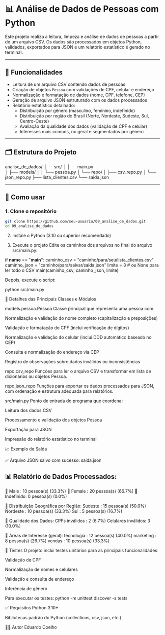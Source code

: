 # 📊 Análise de Dados de Pessoas com Python

Este projeto realiza a leitura, limpeza e análise de dados de pessoas a partir de um arquivo CSV. Os dados são processados em objetos Python, validados, exportados para JSON e um relatório estatístico é gerado no terminal.

---

## 🚀 Funcionalidades

- Leitura de um arquivo CSV contendo dados de pessoas
- Criação de objetos `Pessoa` com validações de CPF, celular e endereço
- Normalização e formatação de dados (nome, CPF, telefone, CEP)
- Geração de arquivo JSON estruturado com os dados processados
- Relatório estatístico detalhado:
  - Distribuição por gênero (masculino, feminino, indefinido)
  - Distribuição por região do Brasil (Norte, Nordeste, Sudeste, Sul, Centro-Oeste)
  - Avaliação da qualidade dos dados (validação de CPF e celular)
  - Interesses mais comuns, no geral e segmentados por gênero

---

## 🗂️ Estrutura do Projeto

analise_de_dados/
├── src/
│ ├── main.py           
│ ├── models/
│ │ └── pessoa.py
│ └── repo/
│ ├── csv_repo.py
│ └── json_repo.py
├── lista_clientes.csv
└── saida.json

---

## 📌 Como usar

### 1. Clone o repositório

```bash
git clone https://github.com/seu-usuario/09_analise_de_dados.git
cd 09_analise_de_dados

```
2. Instale o Python (3.10 ou superior recomendado)

3. Execute o projeto
Edite os caminhos dos arquivos no final do arquivo src/main.py:

if __name__ == "__main__":
    caminho_csv = "caminho/para/seu/lista_clientes.csv"
    caminho_json = "caminho/para/salvar/saida.json"
    limite = 3  # ou None para ler todo o CSV
    main(caminho_csv, caminho_json, limite)

Depois, execute o script:

python src/main.py


🧩 Detalhes das Principais Classes e Módulos

models.pessoa.Pessoa
Classe principal que representa uma pessoa com:

Normalização e validação do nome completo (capitalização e preposições)

Validação e formatação do CPF (inclui verificação de dígitos)

Normalização e validação do celular (inclui DDD automático baseado no CEP)

Consulta e normalização do endereço via CEP

Registro de observações sobre dados inválidos ou inconsistências

repo.csv_repo
Funções para ler o arquivo CSV e transformar em lista de dicionários ou objetos Pessoa.

repo.json_repo
Funções para exportar os dados processados para JSON, com ordenação e estrutura adequada para relatórios.

src/main.py
Ponto de entrada do programa que coordena:

Leitura dos dados CSV

Processamento e validação dos objetos Pessoa

Exportação para JSON

Impressão do relatório estatístico no terminal

📈 Exemplo de Saída

✅ Arquivo JSON salvo com sucesso: saida.json

📊 Relatório de Dados Processados:
----------------------------------------
👤 Male      : 10 pessoa(s) (33.3%)
👤 Female    : 20 pessoa(s) (66.7%)
👤 Indefinido: 0 pessoa(s) (0.0%)

📍 Distribuição Geográfica por Região:
  Sudeste    : 15 pessoa(s) (50.0%)
  Nordeste   : 10 pessoa(s) (33.3%)
  Sul        : 5 pessoa(s)  (16.7%)

🧪 Qualidade dos Dados:
  CPFs inválidos     : 2 (6.7%)
  Celulares inválidos: 3 (10.0%)

🎯 Áreas de Interesse (geral):
  tecnologia         : 12 pessoa(s) (40.0%)
  marketing          : 8 pessoa(s)  (26.7%)
  vendas             : 10 pessoa(s) (33.3%)

🧪 Testes
O projeto inclui testes unitários para as principais funcionalidades:

Validação de CPF

Normalização de nomes e celulares

Validação e consulta de endereço

Inferência de gênero

Para executar os testes:
python -m unittest discover -s tests


✅ Requisitos
Python 3.10+

Bibliotecas padrão do Python (collections, csv, json, etc.)

🧑‍💻 Autor
Eduardo Coelho
